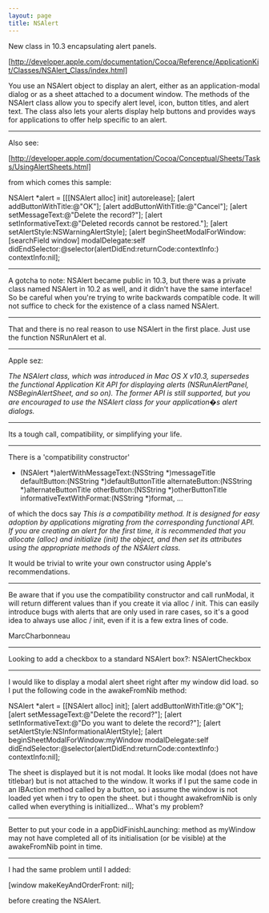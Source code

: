 ```yaml
---
layout: page
title: NSAlert
---
```


New class in 10.3 encapsulating alert panels.


[http://developer.apple.com/documentation/Cocoa/Reference/ApplicationKit/Classes/NSAlert_Class/index.html]

You use an NSAlert object to display an alert, either as an application-modal dialog or as a sheet attached to a document window. The methods of the NSAlert class allow you to specify alert level, icon, button titles, and alert text. The class also lets your alerts display help buttons and provides ways for applications to offer help specific to an alert.

----

Also see:

[http://developer.apple.com/documentation/Cocoa/Conceptual/Sheets/Tasks/UsingAlertSheets.html]

from which comes this sample:

    
NSAlert *alert = [[[NSAlert alloc] init] autorelease];
[alert addButtonWithTitle:@"OK"];
[alert addButtonWithTitle:@"Cancel"];
[alert setMessageText:@"Delete the record?"];
[alert setInformativeText:@"Deleted records cannot be restored."];
[alert setAlertStyle:NSWarningAlertStyle];
[alert beginSheetModalForWindow:[searchField window] modalDelegate:self didEndSelector:@selector(alertDidEnd:returnCode:contextInfo:) contextInfo:nil];


----

A gotcha to note:  NSAlert became public in 10.3, but there was a private class named NSAlert in 10.2 as well, and it didn't have the same interface!  So be careful when you're trying to write backwards compatible code.  It will not suffice to check for the existence of a class named NSAlert.

----

That and there is no real reason to use NSAlert in the first place. Just use the function NSRunAlert et al.

----

Apple sez:

*The NSAlert class, which was introduced in Mac OS X v10.3, supersedes the functional Application Kit API for displaying alerts (NSRunAlertPanel, NSBeginAlertSheet, and so on). The former API is still supported, but you are encouraged to use the NSAlert class for your application�s alert dialogs.*

----

Its a tough call, compatibility, or simplifying your life.

----

There is a 'compatibility constructor'

    
+ (NSAlert *)alertWithMessageText:(NSString *)messageTitle
                    defaultButton:(NSString *)defaultButtonTitle
                  alternateButton:(NSString *)alternateButtonTitle
                      otherButton:(NSString *)otherButtonTitle
        informativeTextWithFormat:(NSString *)format, ...


of which the docs say *This is a compatibility method. It is designed for easy adoption by applications migrating from the corresponding functional API. If you are creating an alert for the first time, it is recommended that you allocate (alloc) and initialize (init) the object, and then set its attributes using the appropriate methods of the NSAlert class.*

It would be trivial to write your own constructor using Apple's recommendations.

----

Be aware that if you use the compatibility constructor and call runModal, it will return different values than if you create it via alloc / init. This can easily introduce bugs with alerts that are only used in rare cases, so it's a good idea to always use alloc / init, even if it is a few extra lines of code.

MarcCharbonneau


----
Looking to add a checkbox to a standard NSAlert box?: NSAlertCheckbox


----
I would like to display a modal alert sheet right after my window did load. so I put the following code in the awakeFromNib method:
    
NSAlert *alert = [[NSAlert alloc] init];
    [alert addButtonWithTitle:@"OK"];
    [alert setMessageText:@"Delete the record?"];
    [alert setInformativeText:@"Do you want to delete the record?"];
    [alert setAlertStyle:NSInformationalAlertStyle];
    [alert beginSheetModalForWindow:myWindow modalDelegate:self didEndSelector:@selector(alertDidEnd:returnCode:contextInfo:) contextInfo:nil];

The sheet is displayed but it is not modal. It looks like modal (does not have titlebar) but is not attached to the window.
It works if I put the same code in an IBAction method called by a button, so i assume the window is not loaded yet when i try to open the sheet. but i thought awakefromNib is only called when everything is initiallized...
What's my problem?

----
Better to put your code in a appDidFinishLaunching: method as myWindow may not have completed all of its initialisation (or be visible) at the awakeFromNib point in time.

----
I had the same problem until I added:

[window makeKeyAndOrderFront: nil];

before creating the NSAlert.

